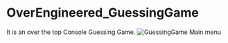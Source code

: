 # OverEngineered_GuessingGame
 It is an over the top Console Guessing Game.
![GuessingGame Main menu](https://user-images.githubusercontent.com/69220988/113945755-fd17fa00-97d4-11eb-8b1b-0583b74892cd.PNG)
